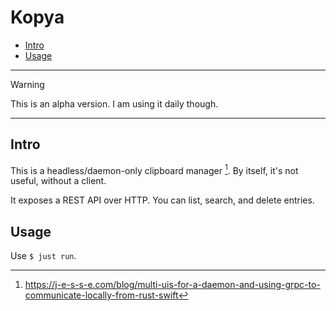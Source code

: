 # Kopya

<!--toc:start-->
- [Intro](#intro)
- [Usage](#usage)
<!--toc:end-->

---

> [!WARNING]
> This is an alpha version. I am using it daily though.

---

## Intro

This is a headless/daemon-only clipboard manager [^1]. By itself, it's not useful, without a client.

It exposes a REST API over HTTP. You can list, search, and delete entries.

## Usage

Use `$ just run`.

[^1]: https://j-e-s-s-e.com/blog/multi-uis-for-a-daemon-and-using-grpc-to-communicate-locally-from-rust-swift
